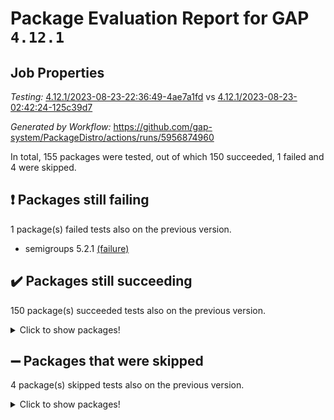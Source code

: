 # Package Evaluation Report for GAP `4.12.1`

## Job Properties

*Testing:* [4.12.1/2023-08-23-22:36:49-4ae7a1fd](https://github.com/gap-system/PackageDistro/blob/data/reports/4.12.1/2023-08-23-22:36:49-4ae7a1fd) vs [4.12.1/2023-08-23-02:42:24-125c39d7](https://github.com/gap-system/PackageDistro/blob/data/reports/4.12.1/2023-08-23-02:42:24-125c39d7)

*Generated by Workflow:* https://github.com/gap-system/PackageDistro/actions/runs/5956874960

In total, 155 packages were tested, out of which 150 succeeded, 1 failed and 4 were skipped.

## :exclamation: Packages still failing

1 package(s) failed tests also on the previous version.
- semigroups 5.2.1 [(failure)](https://github.com/gap-system/PackageDistro/actions/runs/5956874960/job/16158858965)

## :heavy_check_mark: Packages still succeeding

150 package(s) succeeded tests also on the previous version.
<details><summary>Click to show packages!</summary>

- 4ti2interface 2023.02-04 [(success)](https://github.com/gap-system/PackageDistro/actions/runs/5956874960/job/16158841943)
- ace 5.6.2 [(success)](https://github.com/gap-system/PackageDistro/actions/runs/5956874960/job/16158842084)
- aclib 1.3.2 [(success)](https://github.com/gap-system/PackageDistro/actions/runs/5956874960/job/16158842234)
- agt 0.3.1 [(success)](https://github.com/gap-system/PackageDistro/actions/runs/5956874960/job/16158842438)
- alnuth 3.2.1 [(success)](https://github.com/gap-system/PackageDistro/actions/runs/5956874960/job/16158842619)
- anupq 3.3.0 [(success)](https://github.com/gap-system/PackageDistro/actions/runs/5956874960/job/16158842766)
- atlasrep 2.1.6 [(success)](https://github.com/gap-system/PackageDistro/actions/runs/5956874960/job/16158842894)
- autodoc 2023.06.19 [(success)](https://github.com/gap-system/PackageDistro/actions/runs/5956874960/job/16158843051)
- automata 1.15 [(success)](https://github.com/gap-system/PackageDistro/actions/runs/5956874960/job/16158843213)
- automgrp 1.3.2 [(success)](https://github.com/gap-system/PackageDistro/actions/runs/5956874960/job/16158843376)
- autpgrp 1.11 [(success)](https://github.com/gap-system/PackageDistro/actions/runs/5956874960/job/16158843531)
- cap 2023.08-07 [(success)](https://github.com/gap-system/PackageDistro/actions/runs/5956874960/job/16158843699)
- caratinterface 2.3.5 [(success)](https://github.com/gap-system/PackageDistro/actions/runs/5956874960/job/16158843863)
- cddinterface 2022.11.01 [(success)](https://github.com/gap-system/PackageDistro/actions/runs/5956874960/job/16158844030)
- circle 1.6.6 [(success)](https://github.com/gap-system/PackageDistro/actions/runs/5956874960/job/16158844171)
- classicpres 1.22 [(success)](https://github.com/gap-system/PackageDistro/actions/runs/5956874960/job/16158844341)
- cohomolo 1.6.11 [(success)](https://github.com/gap-system/PackageDistro/actions/runs/5956874960/job/16158844499)
- congruence 1.2.5 [(success)](https://github.com/gap-system/PackageDistro/actions/runs/5956874960/job/16158844649)
- corelg 1.56 [(success)](https://github.com/gap-system/PackageDistro/actions/runs/5956874960/job/16158844825)
- crime 1.6 [(success)](https://github.com/gap-system/PackageDistro/actions/runs/5956874960/job/16158844989)
- crisp 1.4.6 [(success)](https://github.com/gap-system/PackageDistro/actions/runs/5956874960/job/16158845128)
- crypting 0.10.4 [(success)](https://github.com/gap-system/PackageDistro/actions/runs/5956874960/job/16158845259)
- cryst 4.1.26 [(success)](https://github.com/gap-system/PackageDistro/actions/runs/5956874960/job/16158845391)
- crystcat 1.1.10 [(success)](https://github.com/gap-system/PackageDistro/actions/runs/5956874960/job/16158845556)
- ctbllib 1.3.6 [(success)](https://github.com/gap-system/PackageDistro/actions/runs/5956874960/job/16158845701)
- cubefree 1.19 [(success)](https://github.com/gap-system/PackageDistro/actions/runs/5956874960/job/16158845899)
- curlinterface 2.3.2 [(success)](https://github.com/gap-system/PackageDistro/actions/runs/5956874960/job/16158846289)
- cvec 2.8.1 [(success)](https://github.com/gap-system/PackageDistro/actions/runs/5956874960/job/16158846632)
- datastructures 0.3.0 [(success)](https://github.com/gap-system/PackageDistro/actions/runs/5956874960/job/16158846754)
- deepthought 1.0.6 [(success)](https://github.com/gap-system/PackageDistro/actions/runs/5956874960/job/16158846894)
- design 1.8 [(success)](https://github.com/gap-system/PackageDistro/actions/runs/5956874960/job/16158847036)
- difsets 2.3.1 [(success)](https://github.com/gap-system/PackageDistro/actions/runs/5956874960/job/16158847155)
- digraphs 1.6.2 [(success)](https://github.com/gap-system/PackageDistro/actions/runs/5956874960/job/16158847287)
- edim 1.3.7 [(success)](https://github.com/gap-system/PackageDistro/actions/runs/5956874960/job/16158847424)
- example 4.3.4 [(success)](https://github.com/gap-system/PackageDistro/actions/runs/5956874960/job/16158847555)
- examplesforhomalg 2023.08-01 [(success)](https://github.com/gap-system/PackageDistro/actions/runs/5956874960/job/16158847694)
- factint 1.6.3 [(success)](https://github.com/gap-system/PackageDistro/actions/runs/5956874960/job/16158847824)
- ferret 1.0.9 [(success)](https://github.com/gap-system/PackageDistro/actions/runs/5956874960/job/16158847928)
- fga 1.5.0 [(success)](https://github.com/gap-system/PackageDistro/actions/runs/5956874960/job/16158848076)
- fining 1.5.6 [(success)](https://github.com/gap-system/PackageDistro/actions/runs/5956874960/job/16158848221)
- float 1.0.3 [(success)](https://github.com/gap-system/PackageDistro/actions/runs/5956874960/job/16158848357)
- format 1.4.3 [(success)](https://github.com/gap-system/PackageDistro/actions/runs/5956874960/job/16158848479)
- forms 1.2.9 [(success)](https://github.com/gap-system/PackageDistro/actions/runs/5956874960/job/16158848594)
- fplsa 1.2.6 [(success)](https://github.com/gap-system/PackageDistro/actions/runs/5956874960/job/16158848724)
- fr 2.4.12 [(success)](https://github.com/gap-system/PackageDistro/actions/runs/5956874960/job/16158848868)
- francy 2.0.3 [(success)](https://github.com/gap-system/PackageDistro/actions/runs/5956874960/job/16158849004)
- fwtree 1.3 [(success)](https://github.com/gap-system/PackageDistro/actions/runs/5956874960/job/16158849135)
- gapdoc 1.6.6 [(success)](https://github.com/gap-system/PackageDistro/actions/runs/5956874960/job/16158849288)
- gauss 2023.02-04 [(success)](https://github.com/gap-system/PackageDistro/actions/runs/5956874960/job/16158849417)
- gaussforhomalg 2023.08-01 [(success)](https://github.com/gap-system/PackageDistro/actions/runs/5956874960/job/16158849551)
- gbnp 1.0.5 [(success)](https://github.com/gap-system/PackageDistro/actions/runs/5956874960/job/16158849662)
- generalizedmorphismsforcap 2023.03-01 [(success)](https://github.com/gap-system/PackageDistro/actions/runs/5956874960/job/16158849797)
- genss 1.6.8 [(success)](https://github.com/gap-system/PackageDistro/actions/runs/5956874960/job/16158849960)
- gradedmodules 2023.08-01 [(success)](https://github.com/gap-system/PackageDistro/actions/runs/5956874960/job/16158850078)
- gradedringforhomalg 2023.08-01 [(success)](https://github.com/gap-system/PackageDistro/actions/runs/5956874960/job/16158850212)
- grape 4.9.0 [(success)](https://github.com/gap-system/PackageDistro/actions/runs/5956874960/job/16158850318)
- groupoids 1.73 [(success)](https://github.com/gap-system/PackageDistro/actions/runs/5956874960/job/16158850425)
- grpconst 2.6.4 [(success)](https://github.com/gap-system/PackageDistro/actions/runs/5956874960/job/16158850573)
- guarana 0.96.3 [(success)](https://github.com/gap-system/PackageDistro/actions/runs/5956874960/job/16158850789)
- guava 3.18 [(success)](https://github.com/gap-system/PackageDistro/actions/runs/5956874960/job/16158850930)
- hap 1.58 [(success)](https://github.com/gap-system/PackageDistro/actions/runs/5956874960/job/16158851053)
- hapcryst 0.1.15 [(success)](https://github.com/gap-system/PackageDistro/actions/runs/5956874960/job/16158851168)
- hecke 1.5.3 [(success)](https://github.com/gap-system/PackageDistro/actions/runs/5956874960/job/16158851287)
- help 3.5 [(success)](https://github.com/gap-system/PackageDistro/actions/runs/5956874960/job/16158851402)
- homalg 2023.08-01 [(success)](https://github.com/gap-system/PackageDistro/actions/runs/5956874960/job/16158851534)
- homalgtocas 2023.08-01 [(success)](https://github.com/gap-system/PackageDistro/actions/runs/5956874960/job/16158851639)
- idrel 2.45 [(success)](https://github.com/gap-system/PackageDistro/actions/runs/5956874960/job/16158851782)
- images 1.3.1 [(success)](https://github.com/gap-system/PackageDistro/actions/runs/5956874960/job/16158851902)
- intpic 0.3.0 [(success)](https://github.com/gap-system/PackageDistro/actions/runs/5956874960/job/16158852022)
- io 4.8.1 [(success)](https://github.com/gap-system/PackageDistro/actions/runs/5956874960/job/16158852162)
- io_forhomalg 2023.02-04 [(success)](https://github.com/gap-system/PackageDistro/actions/runs/5956874960/job/16158852274)
- irredsol 1.4.4 [(success)](https://github.com/gap-system/PackageDistro/actions/runs/5956874960/job/16158852426)
- json 2.1.1 [(success)](https://github.com/gap-system/PackageDistro/actions/runs/5956874960/job/16158852527)
- jupyterkernel 1.5.0 [(success)](https://github.com/gap-system/PackageDistro/actions/runs/5956874960/job/16158852646)
- jupyterviz 1.5.6 [(success)](https://github.com/gap-system/PackageDistro/actions/runs/5956874960/job/16158852769)
- kan 1.35 [(success)](https://github.com/gap-system/PackageDistro/actions/runs/5956874960/job/16158852904)
- kbmag 1.5.11 [(success)](https://github.com/gap-system/PackageDistro/actions/runs/5956874960/job/16158853067)
- laguna 3.9.6 [(success)](https://github.com/gap-system/PackageDistro/actions/runs/5956874960/job/16158853207)
- liealgdb 2.2.1 [(success)](https://github.com/gap-system/PackageDistro/actions/runs/5956874960/job/16158853379)
- liepring 2.8 [(success)](https://github.com/gap-system/PackageDistro/actions/runs/5956874960/job/16158853520)
- liering 2.4.2 [(success)](https://github.com/gap-system/PackageDistro/actions/runs/5956874960/job/16158853672)
- linearalgebraforcap 2023.08-04 [(success)](https://github.com/gap-system/PackageDistro/actions/runs/5956874960/job/16158853824)
- localizeringforhomalg 2023.08-01 [(success)](https://github.com/gap-system/PackageDistro/actions/runs/5956874960/job/16158853963)
- loops 3.4.3 [(success)](https://github.com/gap-system/PackageDistro/actions/runs/5956874960/job/16158854102)
- lpres 1.0.3 [(success)](https://github.com/gap-system/PackageDistro/actions/runs/5956874960/job/16158854217)
- majoranaalgebras 1.5.1 [(success)](https://github.com/gap-system/PackageDistro/actions/runs/5956874960/job/16158854342)
- mapclass 1.4.6 [(success)](https://github.com/gap-system/PackageDistro/actions/runs/5956874960/job/16158854467)
- matgrp 0.70 [(success)](https://github.com/gap-system/PackageDistro/actions/runs/5956874960/job/16158854600)
- matricesforhomalg 2023.08-01 [(success)](https://github.com/gap-system/PackageDistro/actions/runs/5956874960/job/16158854745)
- modisom 2.5.4 [(success)](https://github.com/gap-system/PackageDistro/actions/runs/5956874960/job/16158854863)
- modulepresentationsforcap 2023.08-01 [(success)](https://github.com/gap-system/PackageDistro/actions/runs/5956874960/job/16158855012)
- modules 2023.08-01 [(success)](https://github.com/gap-system/PackageDistro/actions/runs/5956874960/job/16158855191)
- monoidalcategories 2023.08-08 [(success)](https://github.com/gap-system/PackageDistro/actions/runs/5956874960/job/16158855336)
- nconvex 2022.09-01 [(success)](https://github.com/gap-system/PackageDistro/actions/runs/5956874960/job/16158855461)
- nilmat 1.4.2 [(success)](https://github.com/gap-system/PackageDistro/actions/runs/5956874960/job/16158855598)
- nock 1.5 [(success)](https://github.com/gap-system/PackageDistro/actions/runs/5956874960/job/16158855760)
- normalizinterface 1.3.6 [(success)](https://github.com/gap-system/PackageDistro/actions/runs/5956874960/job/16158855884)
- nq 2.5.10 [(success)](https://github.com/gap-system/PackageDistro/actions/runs/5956874960/job/16158855988)
- numericalsgps 1.3.1 [(success)](https://github.com/gap-system/PackageDistro/actions/runs/5956874960/job/16158856151)
- openmath 11.5.3 [(success)](https://github.com/gap-system/PackageDistro/actions/runs/5956874960/job/16158856281)
- orb 4.9.0 [(success)](https://github.com/gap-system/PackageDistro/actions/runs/5956874960/job/16158856393)
- packagemanager 1.4.1 [(success)](https://github.com/gap-system/PackageDistro/actions/runs/5956874960/job/16158856532)
- patternclass 2.4.3 [(success)](https://github.com/gap-system/PackageDistro/actions/runs/5956874960/job/16158856667)
- permut 2.0.4 [(success)](https://github.com/gap-system/PackageDistro/actions/runs/5956874960/job/16158856786)
- polenta 1.3.10 [(success)](https://github.com/gap-system/PackageDistro/actions/runs/5956874960/job/16158856913)
- polymaking 0.8.6 [(success)](https://github.com/gap-system/PackageDistro/actions/runs/5956874960/job/16158857030)
- primgrp 3.4.4 [(success)](https://github.com/gap-system/PackageDistro/actions/runs/5956874960/job/16158857173)
- profiling 2.5.4 [(success)](https://github.com/gap-system/PackageDistro/actions/runs/5956874960/job/16158857306)
- qpa 1.34 [(success)](https://github.com/gap-system/PackageDistro/actions/runs/5956874960/job/16158857455)
- quagroup 1.8.3 [(success)](https://github.com/gap-system/PackageDistro/actions/runs/5956874960/job/16158857570)
- radiroot 2.9 [(success)](https://github.com/gap-system/PackageDistro/actions/runs/5956874960/job/16158857680)
- rcwa 4.7.1 [(success)](https://github.com/gap-system/PackageDistro/actions/runs/5956874960/job/16158857798)
- rds 1.8 [(success)](https://github.com/gap-system/PackageDistro/actions/runs/5956874960/job/16158857923)
- recog 1.4.2 [(success)](https://github.com/gap-system/PackageDistro/actions/runs/5956874960/job/16158858068)
- repndecomp 1.3.0 [(success)](https://github.com/gap-system/PackageDistro/actions/runs/5956874960/job/16158858210)
- repsn 3.1.1 [(success)](https://github.com/gap-system/PackageDistro/actions/runs/5956874960/job/16158858350)
- resclasses 4.7.3 [(success)](https://github.com/gap-system/PackageDistro/actions/runs/5956874960/job/16158858472)
- ringsforhomalg 2023.08-01 [(success)](https://github.com/gap-system/PackageDistro/actions/runs/5956874960/job/16158858615)
- sco 2023.08-01 [(success)](https://github.com/gap-system/PackageDistro/actions/runs/5956874960/job/16158858721)
- scscp 2.4.1 [(success)](https://github.com/gap-system/PackageDistro/actions/runs/5956874960/job/16158858847)
- sglppow 2.3 [(success)](https://github.com/gap-system/PackageDistro/actions/runs/5956874960/job/16158859113)
- sgpviz 0.999.5 [(success)](https://github.com/gap-system/PackageDistro/actions/runs/5956874960/job/16158859248)
- simpcomp 2.1.14 [(success)](https://github.com/gap-system/PackageDistro/actions/runs/5956874960/job/16158859381)
- singular 2023.02.09 [(success)](https://github.com/gap-system/PackageDistro/actions/runs/5956874960/job/16158859529)
- sl2reps 1.1 [(success)](https://github.com/gap-system/PackageDistro/actions/runs/5956874960/job/16158859643)
- sla 1.5.3 [(success)](https://github.com/gap-system/PackageDistro/actions/runs/5956874960/job/16158859795)
- smallgrp 1.5.3 [(success)](https://github.com/gap-system/PackageDistro/actions/runs/5956874960/job/16158859953)
- smallsemi 0.6.13 [(success)](https://github.com/gap-system/PackageDistro/actions/runs/5956874960/job/16158860090)
- sonata 2.9.6 [(success)](https://github.com/gap-system/PackageDistro/actions/runs/5956874960/job/16158860194)
- sophus 1.27 [(success)](https://github.com/gap-system/PackageDistro/actions/runs/5956874960/job/16158860319)
- spinsym 1.5.2 [(success)](https://github.com/gap-system/PackageDistro/actions/runs/5956874960/job/16158860495)
- standardff 0.9.4 [(success)](https://github.com/gap-system/PackageDistro/actions/runs/5956874960/job/16158860633)
- symbcompcc 1.3.2 [(success)](https://github.com/gap-system/PackageDistro/actions/runs/5956874960/job/16158860737)
- thelma 1.3 [(success)](https://github.com/gap-system/PackageDistro/actions/runs/5956874960/job/16158860868)
- tomlib 1.2.9 [(success)](https://github.com/gap-system/PackageDistro/actions/runs/5956874960/job/16158861024)
- toolsforhomalg 2023.07-01 [(success)](https://github.com/gap-system/PackageDistro/actions/runs/5956874960/job/16158861156)
- toric 1.9.5 [(success)](https://github.com/gap-system/PackageDistro/actions/runs/5956874960/job/16158861287)
- toricvarieties 2022.07.13 [(success)](https://github.com/gap-system/PackageDistro/actions/runs/5956874960/job/16158861413)
- transgrp 3.6.4 [(success)](https://github.com/gap-system/PackageDistro/actions/runs/5956874960/job/16158861526)
- ugaly 4.1.3 [(success)](https://github.com/gap-system/PackageDistro/actions/runs/5956874960/job/16158861662)
- unipot 1.5 [(success)](https://github.com/gap-system/PackageDistro/actions/runs/5956874960/job/16158861780)
- unitlib 4.2.0 [(success)](https://github.com/gap-system/PackageDistro/actions/runs/5956874960/job/16158861896)
- utils 0.82 [(success)](https://github.com/gap-system/PackageDistro/actions/runs/5956874960/job/16158862014)
- uuid 0.7 [(success)](https://github.com/gap-system/PackageDistro/actions/runs/5956874960/job/16158862123)
- walrus 0.9991 [(success)](https://github.com/gap-system/PackageDistro/actions/runs/5956874960/job/16158862233)
- wedderga 4.10.4 [(success)](https://github.com/gap-system/PackageDistro/actions/runs/5956874960/job/16158862359)
- xmod 2.91 [(success)](https://github.com/gap-system/PackageDistro/actions/runs/5956874960/job/16158862483)
- xmodalg 1.23 [(success)](https://github.com/gap-system/PackageDistro/actions/runs/5956874960/job/16158862646)
- yangbaxter 0.10.3 [(success)](https://github.com/gap-system/PackageDistro/actions/runs/5956874960/job/16158862760)
- zeromqinterface 0.14 [(success)](https://github.com/gap-system/PackageDistro/actions/runs/5956874960/job/16158862891)
</details>

## :heavy_minus_sign: Packages that were skipped

4 package(s) skipped tests also on the previous version.
<details><summary>Click to show packages!</summary>

- browse 1.8.21 [(skipped)](https://github.com/gap-system/PackageDistro/actions/runs/5956874960/job/16158548590)
- itc 1.5.1 [(skipped)](https://github.com/gap-system/PackageDistro/actions/runs/5956874960/job/16158548590)
- polycyclic 2.16 [(skipped)](https://github.com/gap-system/PackageDistro/actions/runs/5956874960/job/16158548590)
- xgap 4.31 [(skipped)](https://github.com/gap-system/PackageDistro/actions/runs/5956874960/job/16158548590)
</details>

